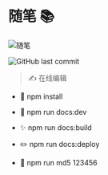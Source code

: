 # 随笔 📚

![随笔](https://img.shields.io/badge/随笔-notebook-ea7b99)

![GitHub last commit](https://img.shields.io/github/last-commit/happylay-cloud/happylay-cloud.github.io?style=flat-square)

> ✍️ 在线编辑

- 🎉 npm install

- 🎨 npm run docs:dev

- ✨ npm run docs:build

- ✏️ npm run docs:deploy

- 🎄 npm run md5 123456
